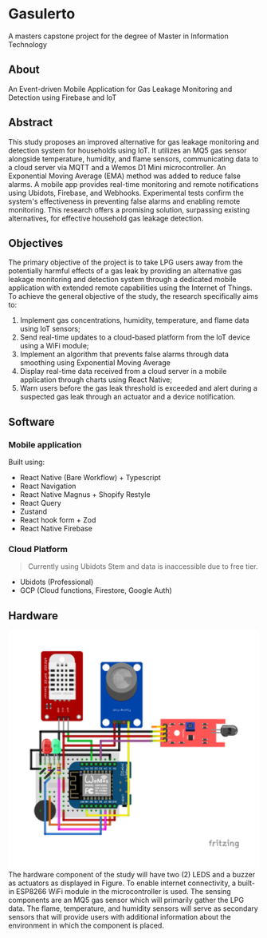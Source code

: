 # Gasulerto

A masters capstone project for the degree of Master in Information Technology

## About

An Event-driven Mobile Application for Gas Leakage Monitoring and Detection using Firebase and IoT

## Abstract

This study proposes an improved alternative for gas leakage monitoring and detection system for households using IoT. It utilizes an MQ5 gas sensor alongside temperature, humidity, and flame sensors, communicating data to a cloud server via MQTT and a Wemos D1 Mini microcontroller. An Exponential Moving Average (EMA) method was added to reduce false alarms. A mobile app provides real-time monitoring and remote notifications using Ubidots, Firebase, and Webhooks. Experimental tests confirm the system's effectiveness in preventing false alarms and enabling remote monitoring. This research offers a promising solution, surpassing existing alternatives, for effective household gas leakage detection.

## Objectives

The primary objective of the project is to take LPG users away from the potentially harmful effects of a gas leak by providing an alternative gas leakage monitoring and detection system through a dedicated mobile application with extended remote capabilities using the Internet of Things.
To achieve the general objective of the study, the research specifically aims to:

1. Implement gas concentrations, humidity, temperature, and flame data using IoT sensors;
2. Send real-time updates to a cloud-based platform from the IoT device using a WiFi module;
3. Implement an algorithm that prevents false alarms through data smoothing using Exponential Moving Average
4. Display real-time data received from a cloud server in a mobile application through charts using React Native;
5. Warn users before the gas leak threshold is exceeded and alert during a suspected gas leak through an actuator and a device notification.

## Software

### Mobile application

Built using:

- React Native (Bare Workflow) + Typescript
- React Navigation
- React Native Magnus + Shopify Restyle
- React Query
- Zustand
- React hook form + Zod
- React Native Firebase

### Cloud Platform

> Currently using Ubidots Stem and data is inaccessible due to free tier.

- Ubidots (Professional)
- GCP (Cloud functions, Firestore, Google Auth)

## Hardware

![schematic diagram of the IoT](<Conceptual Framework (1).png>)
The hardware component of the study will have two (2) LEDS and a buzzer as actuators as displayed in Figure. To enable internet connectivity, a built-in ESP8266 WiFi module in the microcontroller is used. The sensing components are an MQ5 gas sensor which will primarily gather the LPG data. The flame, temperature, and humidity sensors will serve as secondary sensors that will provide users with additional information about the environment in which the component is placed.
